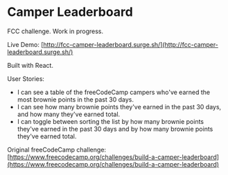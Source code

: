 # Camper Leaderboard
FCC challenge. Work in progress.

Live Demo: [http://fcc-camper-leaderboard.surge.sh/](http://fcc-camper-leaderboard.surge.sh/)

Built with React.

User Stories:
* I can see a table of the freeCodeCamp campers who've earned the most brownie points in the past 30 days.
* I can see how many brownie points they've earned in the past 30 days, and how many they've earned total.
* I can toggle between sorting the list by how many brownie points they've earned in the past 30 days and by how many brownie points they've earned total.

Original freeCodeCamp challenge: [https://www.freecodecamp.org/challenges/build-a-camper-leaderboard](https://www.freecodecamp.org/challenges/build-a-camper-leaderboard)
